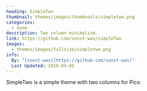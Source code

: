 ```yaml
---
heading: SimpleTwo
thumbnail: themes/images/thumbnails/simpletwo.png
categories:
  - none
description: Two column minimalism.
link: https://github.com/sonst-was/simpleTwo
images:
  - themes/images/fullsize/simpletwo.png
info:
  By: "[sonst-was](https://github.com/sonst-was)"
  Last Updated: 2016-04-05
---
```


SimpleTwo is a simple theme with two columns for Pico.
